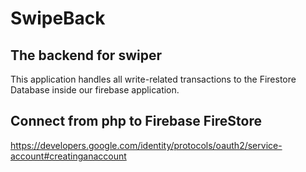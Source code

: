 # SwipeBack
## The backend for swiper

This application handles all write-related transactions to the Firestore Database inside our firebase application.

## Connect from php to Firebase FireStore
https://developers.google.com/identity/protocols/oauth2/service-account#creatinganaccount